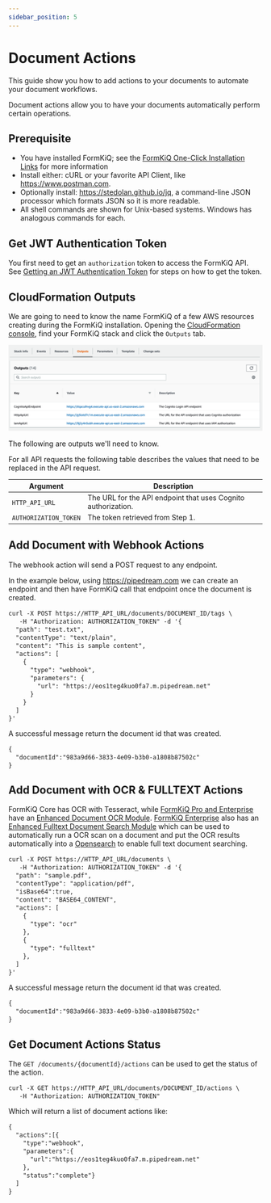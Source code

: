 ```yaml
---
sidebar_position: 5
---
```


# Document Actions

This guide show you how to add actions to your documents to automate your document workflows.

Document actions allow you to have your documents automatically perform certain operations.

## Prerequisite

* You have installed FormKiQ; see the <a href="/docs/getting-started/quick-start#install-formkiq">FormKiQ One-Click Installation Links</a> for more information
* Install either: cURL or your favorite API Client, like https://www.postman.com.
* Optionally install: https://stedolan.github.io/jq, a command-line JSON processor which formats JSON so it is more readable.
* All shell commands are shown for Unix-based systems. Windows has analogous commands for each.

## Get JWT Authentication Token

You first need to get an `authorization` token to access the FormKiQ API. See [Getting an JWT Authentication Token](/docs/how-tos/jwt-authentication-token) for steps on how to get the token.

## CloudFormation Outputs

We are going to need to know the name FormKiQ of a few AWS resources creating during the FormKiQ installation. Opening the [CloudFormation console](https://console.aws.amazon.com/cloudformation), find your FormKiQ stack and click the `Outputs` tab.

![CloudFormation Outputs](./img/cf-outputs-apis.png)

The following are outputs we'll need to know.

For all API requests the following table describes the values that need to be replaced in the API request.

| Argument | Description
| -------- | ------- |
| `HTTP_API_URL` | The URL for the API endpoint that uses Cognito authorization.
| `AUTHORIZATION_TOKEN` | The token retrieved from Step 1.

## Add Document with Webhook Actions

The webhook action will send a POST request to any endpoint.

In the example below, using https://pipedream.com we can create an endpoint and then have FormKiQ call that endpoint once the document is created.

```
curl -X POST https://HTTP_API_URL/documents/DOCUMENT_ID/tags \
   -H "Authorization: AUTHORIZATION_TOKEN" -d '{
  "path": "test.txt",
  "contentType": "text/plain",
  "content": "This is sample content",
  "actions": [
    {
      "type": "webhook",
      "parameters": {
        "url": "https://eos1teg4kuo0fa7.m.pipedream.net"
      }
    }
  ]
}'
```

A successful message return the document id that was created.
```
{
  "documentId":"983a9d66-3833-4e09-b3b0-a1808b87502c"
}
```

## Add Document with OCR & FULLTEXT Actions

FormKiQ Core has OCR with Tesseract, while [FormKiQ Pro and Enterprise](https://www.formkiq.com/products/formkiq-pro) have an <a href="/docs/pro-and-enterprise/enhanced-document-ocr">Enhanced Document OCR Module</a>. [FormKiQ Enterprise](https://www.formkiq.com/products/formkiq-enterprise) also has an <a href="/docs/pro-and-enterprise/advanced-document-search">Enhanced Fulltext Document Search Module</a> which can be used to automatically run a OCR scan on a document and put the OCR results automatically into a [Opensearch](https://aws.amazon.com/opensearch-service) to enable full text document searching.


```
curl -X POST https://HTTP_API_URL/documents \
   -H "Authorization: AUTHORIZATION_TOKEN" -d '{
  "path": "sample.pdf",
  "contentType": "application/pdf",
  "isBase64":true,
  "content": "BASE64_CONTENT",
  "actions": [
    {
      "type": "ocr"
    },
    {
      "type": "fulltext"
    },
  ]
}'
```

A successful message return the document id that was created.
```
{
  "documentId":"983a9d66-3833-4e09-b3b0-a1808b87502c"
}
```

## Get Document Actions Status

The `GET /documents/{documentId}/actions` can be used to get the status of the action.

```
curl -X GET https://HTTP_API_URL/documents/DOCUMENT_ID/actions \
   -H "Authorization: AUTHORIZATION_TOKEN"
```

Which will return a list of document actions like:
```
{
  "actions":[{
    "type":"webhook",
    "parameters":{
      "url":"https://eos1teg4kuo0fa7.m.pipedream.net"
    },
    "status":"complete"}
  ]
}
```
